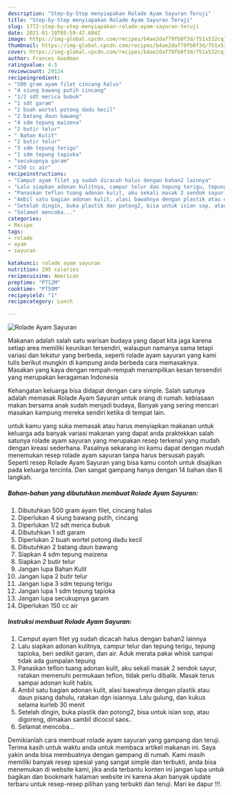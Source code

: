 ```yaml
---
description: "Step-by-Step menyiapakan Rolade Ayam Sayuran Teruji"
title: "Step-by-Step menyiapakan Rolade Ayam Sayuran Teruji"
slug: 1772-step-by-step-menyiapakan-rolade-ayam-sayuran-teruji
date: 2021-01-10T05:59:47.604Z
image: https://img-global.cpcdn.com/recipes/b4ae2daf79fb0f3d/751x532cq70/rolade-ayam-sayuran-foto-resep-utama.jpg
thumbnail: https://img-global.cpcdn.com/recipes/b4ae2daf79fb0f3d/751x532cq70/rolade-ayam-sayuran-foto-resep-utama.jpg
cover: https://img-global.cpcdn.com/recipes/b4ae2daf79fb0f3d/751x532cq70/rolade-ayam-sayuran-foto-resep-utama.jpg
author: Frances Goodman
ratingvalue: 4.5
reviewcount: 29124
recipeingredient:
- "500 gram ayam filet cincang halus"
- "4 siung bawang putih cincang"
- "1/2 sdt merica bubuk"
- "1 sdt garam"
- "2 buah wortel potong dadu kecil"
- "2 batang daun bawang"
- "4 sdm tepung maizena"
- "2 butir telur"
- " Bahan Kulit"
- "2 butir telur"
- "3 sdm tepung terigu"
- "1 sdm tepung tapioka"
- "secukupnya garam"
- "150 cc air"
recipeinstructions:
- "Camput ayam filet yg sudah dicacah halus dengan bahan2 lainnya"
- "Lalu siapkan adonan kulitnya, campur telur dan tepung terigu, tepung tapioka, beri sedikit garam, dan air. Aduk merata pakai whisk sampai tidak ada gumpalan tepung"
- "Panaskan teflon tuang adonan kulit, aku sekali masak 2 sendok sayur, ratakan memenuhi permukaan teflon, tidak perlu dibalik. Masak terus sampai adonan kulit habis."
- "Ambil satu bagian adonan kulit, alasi bawahnya dengan plastik atau daun pisang dahulu, ratakan dgn isiannya. Lalu gulung, dan kukus selama kurleb 30 menit"
- "Setelah dingin, buka plastik dan potong2, bisa untuk isian sop, atau digoreng, dimakan sambil dicocol saos.."
- "Selamat mencoba..."
categories:
- Recipe
tags:
- rolade
- ayam
- sayuran

katakunci: rolade ayam sayuran 
nutrition: 295 calories
recipecuisine: American
preptime: "PT12M"
cooktime: "PT59M"
recipeyield: "1"
recipecategory: Lunch

---
```



![Rolade Ayam Sayuran](https://img-global.cpcdn.com/recipes/b4ae2daf79fb0f3d/751x532cq70/rolade-ayam-sayuran-foto-resep-utama.jpg)

Makanan adalah salah satu warisan budaya yang dapat kita jaga karena setiap area memiliki keunikan tersendiri, walaupun namanya sama tetapi variasi dan tekstur yang berbeda, seperti rolade ayam sayuran yang kami tulis berikut mungkin di kampung anda berbeda cara memasaknya. Masakan yang kaya dengan rempah-rempah menampilkan kesan tersendiri yang merupakan keragaman Indonesia



Kehangatan keluarga bisa didapat dengan cara simple. Salah satunya adalah memasak Rolade Ayam Sayuran untuk orang di rumah. kebiasaan makan bersama anak sudah menjadi budaya, Banyak yang sering mencari masakan kampung mereka sendiri ketika di tempat lain.

untuk kamu yang suka memasak atau harus menyiapkan makanan untuk keluarga ada banyak variasi makanan yang dapat anda praktekkan salah satunya rolade ayam sayuran yang merupakan resep terkenal yang mudah dengan kreasi sederhana. Pasalnya sekarang ini kamu dapat dengan mudah menemukan resep rolade ayam sayuran tanpa harus bersusah payah.
Seperti resep Rolade Ayam Sayuran yang bisa kamu contoh untuk disajikan pada keluarga tercinta. Dan sangat gampang hanya dengan 14 bahan dan 6 langkah.


<!--inarticleads1-->

##### Bahan-bahan yang dibutuhkan membuat Rolade Ayam Sayuran:

1. Dibutuhkan 500 gram ayam filet, cincang halus
1. Diperlukan 4 siung bawang putih, cincang
1. Diperlukan 1/2 sdt merica bubuk
1. Dibutuhkan 1 sdt garam
1. Diperlukan 2 buah wortel potong dadu kecil
1. Dibutuhkan 2 batang daun bawang
1. Siapkan 4 sdm tepung maizena
1. Siapkan 2 butir telur
1. Jangan lupa  Bahan Kulit
1. Jangan lupa 2 butir telur
1. Jangan lupa 3 sdm tepung terigu
1. Jangan lupa 1 sdm tepung tapioka
1. Jangan lupa secukupnya garam
1. Diperlukan 150 cc air




<!--inarticleads2-->

##### Instruksi membuat  Rolade Ayam Sayuran:

1. Camput ayam filet yg sudah dicacah halus dengan bahan2 lainnya
1. Lalu siapkan adonan kulitnya, campur telur dan tepung terigu, tepung tapioka, beri sedikit garam, dan air. Aduk merata pakai whisk sampai tidak ada gumpalan tepung
1. Panaskan teflon tuang adonan kulit, aku sekali masak 2 sendok sayur, ratakan memenuhi permukaan teflon, tidak perlu dibalik. Masak terus sampai adonan kulit habis.
1. Ambil satu bagian adonan kulit, alasi bawahnya dengan plastik atau daun pisang dahulu, ratakan dgn isiannya. Lalu gulung, dan kukus selama kurleb 30 menit
1. Setelah dingin, buka plastik dan potong2, bisa untuk isian sop, atau digoreng, dimakan sambil dicocol saos..
1. Selamat mencoba...




Demikianlah cara membuat rolade ayam sayuran yang gampang dan teruji. Terima kasih untuk waktu anda untuk membaca artikel makanan ini. Saya yakin anda bisa membuatnya dengan gampang di rumah. Kami masih memiliki banyak resep spesial yang sangat simple dan terbukti, anda bisa menemukan di website kami, jika anda terbantu konten ini jangan lupa untuk bagikan dan bookmark halaman website ini karena akan banyak update terbaru untuk resep-resep pilihan yang terbukti dan teruji. Mari ke dapur !!!. 
